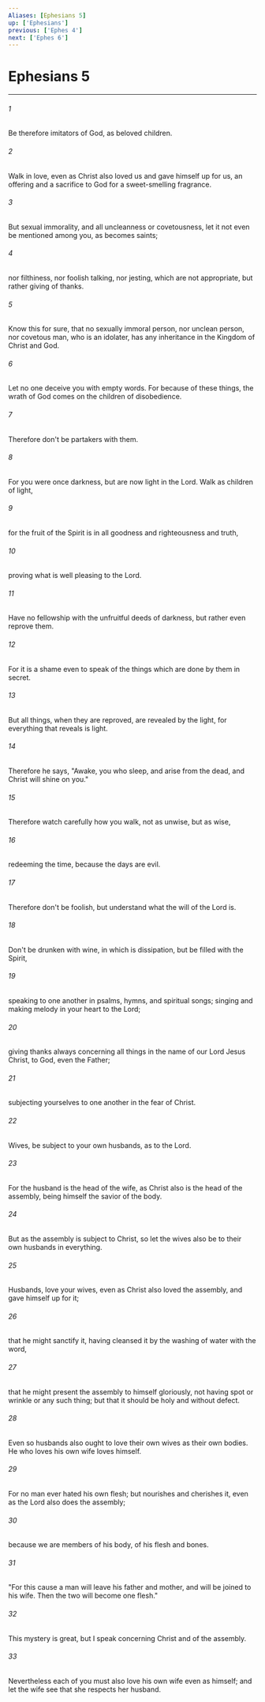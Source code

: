 ```yaml
---
Aliases: [Ephesians 5]
up: ['Ephesians']
previous: ['Ephes 4']
next: ['Ephes 6']
---
```

# Ephesians 5
***





###### 1 

Be therefore imitators of God, as beloved children. 



###### 2 

Walk in love, even as Christ also loved us and gave himself up for us, an offering and a sacrifice to God for a sweet-smelling fragrance. 



###### 3 

But sexual immorality, and all uncleanness or covetousness, let it not even be mentioned among you, as becomes saints; 



###### 4 

nor filthiness, nor foolish talking, nor jesting, which are not appropriate, but rather giving of thanks. 



###### 5 

Know this for sure, that no sexually immoral person, nor unclean person, nor covetous man, who is an idolater, has any inheritance in the Kingdom of Christ and God. 



###### 6 

Let no one deceive you with empty words. For because of these things, the wrath of God comes on the children of disobedience. 



###### 7 

Therefore don't be partakers with them. 



###### 8 

For you were once darkness, but are now light in the Lord. Walk as children of light, 



###### 9 

for the fruit of the Spirit is in all goodness and righteousness and truth, 



###### 10 

proving what is well pleasing to the Lord. 



###### 11 

Have no fellowship with the unfruitful deeds of darkness, but rather even reprove them. 



###### 12 

For it is a shame even to speak of the things which are done by them in secret. 



###### 13 

But all things, when they are reproved, are revealed by the light, for everything that reveals is light. 



###### 14 

Therefore he says, "Awake, you who sleep, and arise from the dead, and Christ will shine on you." 



###### 15 

Therefore watch carefully how you walk, not as unwise, but as wise, 



###### 16 

redeeming the time, because the days are evil. 



###### 17 

Therefore don't be foolish, but understand what the will of the Lord is. 



###### 18 

Don't be drunken with wine, in which is dissipation, but be filled with the Spirit, 



###### 19 

speaking to one another in psalms, hymns, and spiritual songs; singing and making melody in your heart to the Lord; 



###### 20 

giving thanks always concerning all things in the name of our Lord Jesus Christ, to God, even the Father; 



###### 21 

subjecting yourselves to one another in the fear of Christ. 



###### 22 

Wives, be subject to your own husbands, as to the Lord. 



###### 23 

For the husband is the head of the wife, as Christ also is the head of the assembly, being himself the savior of the body. 



###### 24 

But as the assembly is subject to Christ, so let the wives also be to their own husbands in everything. 



###### 25 

Husbands, love your wives, even as Christ also loved the assembly, and gave himself up for it; 



###### 26 

that he might sanctify it, having cleansed it by the washing of water with the word, 



###### 27 

that he might present the assembly to himself gloriously, not having spot or wrinkle or any such thing; but that it should be holy and without defect. 



###### 28 

Even so husbands also ought to love their own wives as their own bodies. He who loves his own wife loves himself. 



###### 29 

For no man ever hated his own flesh; but nourishes and cherishes it, even as the Lord also does the assembly; 



###### 30 

because we are members of his body, of his flesh and bones. 



###### 31 

"For this cause a man will leave his father and mother, and will be joined to his wife. Then the two will become one flesh." 



###### 32 

This mystery is great, but I speak concerning Christ and of the assembly. 



###### 33 

Nevertheless each of you must also love his own wife even as himself; and let the wife see that she respects her husband.

